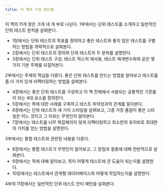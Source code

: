 ```yaml
---
title: 이 책의 구성 로드맵
---
```


이 책의 11개 장은 크게 네 개 부로 나뉜다. 1부에서는 단위 테스트를 소개하고 일반적인 단위 테스트 원칙을 살펴본다.
- 1장에서는 단위 테스트의 목표를 정의하고 좋은 테스트와 좋지 않은 테스트를 구별하는 방법을 개략적으로 살펴본다.
- 2장에서는 단위 테스트의 정의와 단위 테스트의 두 분파를 설명한다.
- 3장에서는 단위 테스트 구성, 테스트 픽스처 재사용, 테스트 매개변수화와 같은 몇 가지 기본 주제를 되짚어본다.

2부에서는 주제의 핵심을 다룬다. 좋은 단위 테스트를 만드는 방법을 알아보고 테스트를 좀 더 가치 있게 리팩터링하는 방법을 살펴본다.
- 4장에서는 좋은 단위 테스트를 구성하고 이 책 전체에서 사용되는 공통적인 기준틀이 되는 4대 요소를 정의한다.
- 5장에서는 목에 대한 사례를 구축하고 테스트 취약성과의 관계를 알아본다.
- 6장에서는 단위 테스트의 세 가지 스타일을 살펴보고, 그중 가장 품질이 좋은 스타일은 어느 것이고 그 이유는 무엇인지 알아본다.
- 7장에서는 테스트를 너무 복잡해지지 않게 리팩터링하고 최소한의 유지비로 최대한의 가치를 얻는 방법을 설명한다.

3부에서는 통합 테스트와 관련된 내용을 다룬다.
- 8장에서는 통합 테스트가 무엇인지 알아보고, 그 장점과 절충에 대해 전반적으로 살펴본다.
- 9장에서는 목에 대해 알아보고, 목이 어떻게 테스트에 큰 도움이 되는지를 설명한다.
- 10장에서는 테스트에서 관계형 데이터베이스와 어떻게 작업하는지를 설명한다.

4부의 11장에서는 일반적인 단위 테스트 안티 패턴을 살펴본다.
